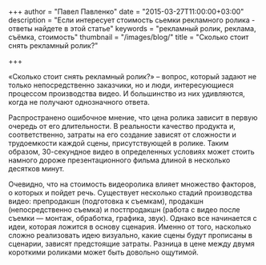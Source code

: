 +++
author = "Павел Павленко"
date = "2015-03-27T11:00:00+03:00"
description = "Если интересует стоимость сьемки рекламного ролика - ответы найдете в этой статье"
keywords = "рекламный ролик, реклама, съёмка, стоимость"
thumbnail = "/images/blog/"
title = "Сколько стоит снять рекламный ролик?"

+++

«Сколько стоит снять рекламный ролик?» – вопрос, который задают не только непосредственно заказчики, но и люди, интересующиеся процессом производства видео. И большинство из них удивляются, когда не получают однозначного ответа.

Распространено ошибочное мнение, что цена ролика зависит в первую очередь от его длительности.  В реальности качество продукта и, соответственно, затраты на его создание зависят от сложности и трудоемкости каждой сцены, присутствующей в ролике. Таким образом, 30-секундное видео в определенных условиях может стоить намного дороже презентационного фильма длиной в несколько десятков минут.

Очевидно, что на стоимость видеоролика влияет множество факторов, о которых и пойдет речь. Существует несколько стадий производства видео: препродакшн (подготовка к съемкам), продакшн (непосредственно съемка) и постпродакшн (работа с видео после съемки — монтаж, обработка, графика, звук). Однако все начинается с идеи, которая ложится в основу сценария. Именно от того, насколько сложно реализовать идею визуально, какие сцены будут прописаны в сценарии, зависят предстоящие затраты. Разница в цене между двумя короткими роликами может быть довольно ощутимой.